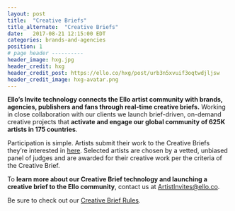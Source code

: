 ```yaml
---
layout: post
title:  "Creative Briefs"
title_alternate:  "Creative Briefs"
date:   2017-08-21 12:15:00 EDT
categories: brands-and-agencies
position: 1
# page header ----------
header_image: hxg.jpg
header_credit: hxg
header_credit_post: https://ello.co/hxg/post/urb3n5xvuif3oqtwdjljsw
header_credit_image: hxg-avatar.png
---
```


**Ello’s Invite technology connects the Ello artist community with brands, agencies, publishers and fans through real-time creative briefs.** Working in close collaboration with our clients we launch brief-driven, on-demand creative projects that **activate and engage our global community of 625K artists in 175 countries**.

Participation is simple. Artists submit their work to the Creative Briefs they’re interested in [here](https://ello.co/invites). Selected artists are chosen by a vetted, unbiased panel of judges and are awarded for their creative work per the criteria of the Creative Brief.

To **learn more about our Creative Brief technology and launching a creative brief to the Ello community**, contact us at ArtistInvites@ello.co.

Be sure to check out our [Creative Brief Rules](/wtf/policies/invite-rules).
